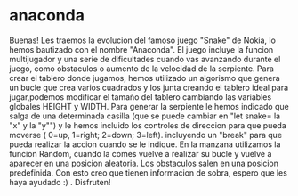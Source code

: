 # anaconda
Buenas! Les traemos la evolucion del famoso juego "Snake" de Nokia, lo hemos bautizado con el nombre "Anaconda".
El juego incluye la funcion multijugador y una serie de dificultades cuando vas avanzando durante el juego, como obstaculos o aumento de la velocidad de la serpiente.
Para crear el tablero donde jugamos, hemos utilizado un algorismo que genera un bucle que crea varios cuadrados y los junta creando el tablero ideal para jugar,podemos modificar el tamaño del tablero cambiando las variables globales HEIGHT y WIDTH.
Para generar la serpiente le hemos indicado que salga de una determinada casilla (que se puede cambiar en "let snake= la "x" y la "y"") y le hemos incluido los controles de direccion  para que pueda moverse ( 0=up, 1=right; 2=down; 3=left). incluyendo un "break" para que pueda realizar la accion cuando se le indique.
En la manzana  utilizamos la funcion Random, cuando la comes vuelve a realizar su bucle y vuelve a aparecer en una posicion aleatoria.
Los obstaculos salen en una posicion predefinida.
Con esto creo que tienen informacion de sobra, espero que les haya ayudado :) .
Disfruten!
